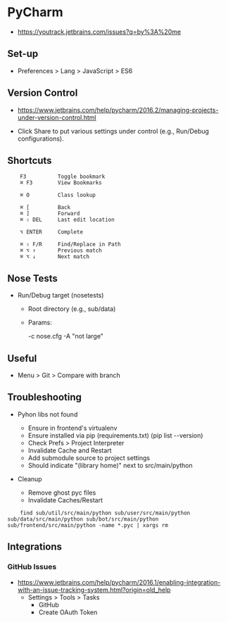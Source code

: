 # PyCharm

- <https://youtrack.jetbrains.com/issues?q=by%3A%20me>


## Set-up

- Preferences > Lang > JavaScript > ES6


## Version Control

- https://www.jetbrains.com/help/pycharm/2016.2/managing-projects-under-version-control.html

- Click Share to put various settings under control (e.g., Run/Debug configurations).



## Shortcuts

~~~~
    F3          Toggle bookmark
    ⌘ F3        View Bookmarks

    ⌘ O         Class lookup
    
    ⌘ [         Back
    ⌘ ]         Forward
    ⌘ ⇧ DEL     Last edit location

    ⌥ ENTER     Complete

    ⌘ ⇧ F/R     Find/Replace in Path
    ⌘ ⌥ ↑       Previous match
    ⌘ ⌥ ↓       Next match
~~~~


## Nose Tests

- Run/Debug target (nosetests)

  - Root directory (e.g., sub/data)
  - Params:
    
    -c nose.cfg -A "not large"


## Useful

- Menu > Git > Compare with branch


## Troubleshooting

- Pyhon libs not found
    - Ensure in frontend's virtualenv
    - Ensure installed via pip (requirements.txt) (pip list --version)
    - Check Prefs > Project Interpreter
    - Invalidate Cache and Restart
    - Add submodule source to project settings
    - Should indicate "(library home)" next to src/main/python

- Cleanup
    - Remove ghost pyc files
    - Invalidate Caches/Restart
    
~~~~
    find sub/util/src/main/python sub/user/src/main/python sub/data/src/main/python sub/bot/src/main/python sub/frontend/src/main/python -name *.pyc | xargs rm
~~~~


## Integrations

### GitHub Issues

- https://www.jetbrains.com/help/pycharm/2016.1/enabling-integration-with-an-issue-tracking-system.html?origin=old_help
    - Settings > Tools > Tasks
        - GitHub
        - Create OAuth Token
